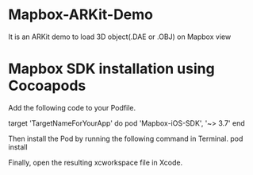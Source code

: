 # Mapbox-ARKit-Demo
It is an ARKit demo to load 3D object(.DAE or .OBJ) on Mapbox view

# Mapbox SDK installation using Cocoapods
Add the following code to your Podfile.

target 'TargetNameForYourApp' do
  pod 'Mapbox-iOS-SDK', '~> 3.7'
end

Then install the Pod by running the following command in Terminal.
  pod install
  
Finally, open the resulting xcworkspace file in Xcode.
